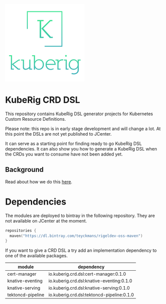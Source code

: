 [![KubeRig Logo](https://github.com/kuberig-io/kuberig/blob/master/docs/images/website_logo_transparent_background.png)](https://kuberig.io)

# KubeRig CRD DSL

This repository contains KubeRig DSL generator projects for Kubernetes Custom Resource Definitions. 

Please note: this repo is in early stage development and will change a lot. At this point the DSLs are not yet published to JCenter.

It can serve as a starting point for finding ready to go KubeRig DSL dependencies. 
It can also show you how to generate a KubeRig DSL when the CRDs you want to consume have not been added yet.

## Background

Read about how we do this [here](https://www.rigel.dev/kuberig-dsl-for-crds/).

# Dependencies

The modules are deployed to bintray in the following repository. They are not available on JCenter at the moment. 
```kotlin
repositories {
  maven("https://dl.bintray.com/teyckmans/rigeldev-oss-maven")
}
```

If you want to give a CRD DSL a try add an implementation dependency to one of the available packages.

|module|dependency|
|------|----------|
|cert-manager|io.kuberig.crd.dsl:cert-manager:0.1.0|
|knative-eventing|io.kuberig.crd.dsl:knative-eventing:0.1.0|
|knative-serving|io.kuberig.crd.dsl:knative-serving:0.1.0|
|tektoncd-pipeline|io.kuberig.crd.dsl:tektoncd-pipeline:0.1.0|